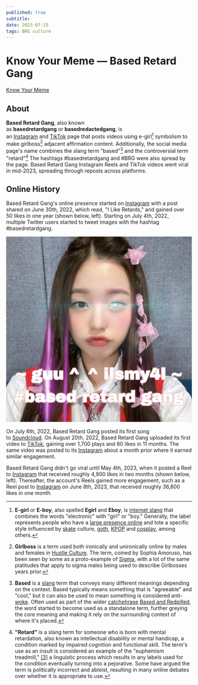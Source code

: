 ```yaml
---
published: true
subtitle: 
date: 2023-07-25
tags: BRG culture
---
```


# Know Your Meme **—** Based Retard Gang

[Know Your Meme](https://knowyourmeme.com/memes/sites/based-retard-gang)

## About

**Based Retard Gang**, also known as **basedretardgang** or **basedredactedgang**, is an [Instagram](https://www.instagram.com/basedretardgang/) and [TikTok](https://www.tiktok.com/@basedredactedgang) page that posts videos using e-girl[^1] symbolism to make girlboss[^2] adjacent affirmation content. Additionally, the social media page's name combines the slang term "based"[^3] and the controversial term "retard"[^4] The hashtags #basedretardgang and #BRG were also spread by the page. Based Retard Gang Instagram Reels and TikTok videos went viral in mid-2023, spreading through reposts across platforms.

## Online History

Based Retard Gang's online presence started on [Instagram](https://www.instagram.com/p/CfcdMd4JByw/) with a post shared on June 30th, 2022, which read, "I Like Retards," and gained over 50 likes in one year (shown below, left). Starting on July 4th, 2022, multiple Twitter users started to tweet images with the hashtag #basedretardgang. 

![BRG](/images/BRG.png)

On July 6th, 2022, Based Retard Gang posted its first song to [Soundcloud](https://soundcloud.com/brg-luvbug/bryn-inc-brg-nightcore-demix-official-based-retard-cut). On August 20th, 2022, Based Retard Gang uploaded its first video to [TikTok](https://www.tiktok.com/@basedredactedgang/video/7134062966495825158), gaining over 1,700 plays and 80 likes in 11 months. The same video was posted to its [Instagram](https://knowyourmeme.com/memes/sites/based-retard-gang#fn7) about a month prior where it earned similar engagement.

Based Retard Gang didn't go viral until May 4th, 2023, when it posted a Reel to [Instagram](https://www.instagram.com/p/Cr1UQSfrcGk/) that received roughly 4,900 likes in two months (shown below, left). Thereafter, the account's Reels gained more engagement, such as a Reel post to [Instagram](https://www.instagram.com/p/CtPjsXyM4_W/) on June 8th, 2023, that received roughly 36,800 likes in one month.

[^1]: **E-girl** or **E-boy**, also spelled **Egirl** and **Eboy**, is [internet slang](https://knowyourmeme.com/memes/internet-slang) that combines the words "electronic" with "girl" or "boy." Generally, the label represents people who have a [large presence online](https://knowyourmeme.com/memes/social-media-influencer) and tote a specific style influenced by [skate](https://knowyourmeme.com/memes/cultures/skateboarding) culture, [goth](https://knowyourmeme.com/memes/subcultures/goth), [KPOP](https://knowyourmeme.com/memes/cultures/k-pop) and [cosplay](https://knowyourmeme.com/memes/subcultures/cosplay), among others.

[^2]: **Girlboss** is a term used both ironically and unironically online by males and females in [Hustle Culture](https://knowyourmeme.com/memes/cultures/sigma-grindset-hustle-culture-memes). The term, coined by Sophia Amoruso, has been seen by some as a proto-example of [Sigma](https://knowyourmeme.com/memes/sigma-males), with a lot of the same platitudes that apply to sigma males being used to describe Girlbosses years prior.

[^3]: **Based** is a [slang](https://knowyourmeme.com/memes/internet-slang) term that conveys many different meanings depending on the context. Based typically means something that is "agreeable" and "cool," but it can also be used to mean something is considered anti-[woke](https://knowyourmeme.com/memes/woke). Often used as part of the wider [catchphrase](https://knowyourmeme.com/memes/catchphrases) [Based and Redpilled](https://knowyourmeme.com/memes/based-and-redpilled), the word started to become used as a standalone term, further greying the core meaning and making it rely on the surrounding context of where it's placed.

[^4]: **"Retard"** is a slang term for someone who is born with mental retardation, also known as intellectual disability or mental handicap, a condition marked by impaired cognition and functional skill. The term's use as an insult is considered an example of the "euphemism treadmill," [[3]](https://knowyourmeme.com/memes/retard#fn3) a linguistic process which results in any labels used for the condition eventually turning into a pejorative. Some have argued the term is politically incorrect and ableist, resulting in many online debates over whether it is appropriate to use.